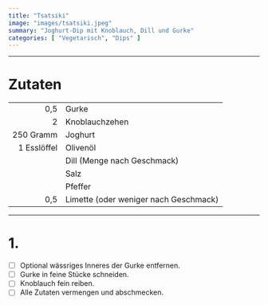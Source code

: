 ```yaml
---
title: "Tsatsiki"
image: "images/tsatsiki.jpeg"
summary: "Joghurt-Dip mit Knoblauch, Dill und Gurke"
categories: [ "Vegetarisch", "Dips" ]
---
```


---

# Zutaten

|             |                                       |
|------------:|:--------------------------------------|
|         0,5 | Gurke                                 |
|           2 | Knoblauchzehen                        |
|   250 Gramm | Joghurt                               |
| 1 Esslöffel | Olivenöl                              |
|             | Dill (Menge nach Geschmack)           |
|             | Salz                                  |
|             | Pfeffer                               |
|         0,5 | Limette (oder weniger nach Geschmack) |

---

# 1.

- [ ] Optional wässriges Inneres der Gurke entfernen.
- [ ] Gurke in feine Stücke schneiden.
- [ ] Knoblauch fein reiben.
- [ ] Alle Zutaten vermengen und abschmecken.  
